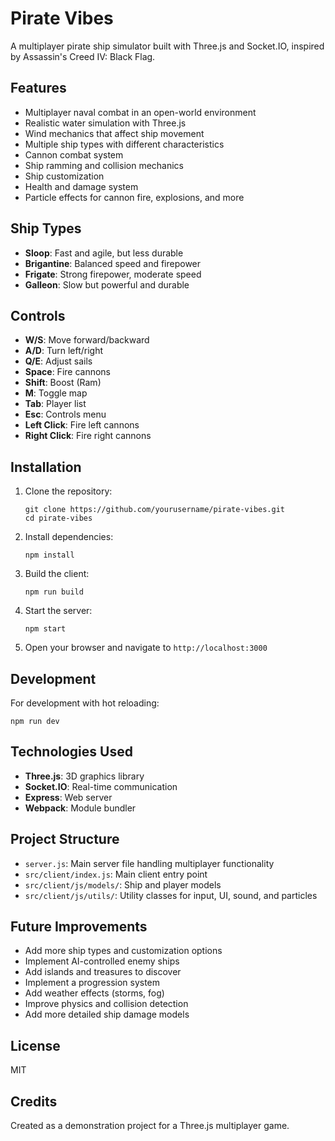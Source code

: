 # Pirate Vibes

A multiplayer pirate ship simulator built with Three.js and Socket.IO, inspired by Assassin's Creed IV: Black Flag.

## Features

- Multiplayer naval combat in an open-world environment
- Realistic water simulation with Three.js
- Wind mechanics that affect ship movement
- Multiple ship types with different characteristics
- Cannon combat system
- Ship ramming and collision mechanics
- Ship customization
- Health and damage system
- Particle effects for cannon fire, explosions, and more

## Ship Types

- **Sloop**: Fast and agile, but less durable
- **Brigantine**: Balanced speed and firepower
- **Frigate**: Strong firepower, moderate speed
- **Galleon**: Slow but powerful and durable

## Controls

- **W/S**: Move forward/backward
- **A/D**: Turn left/right
- **Q/E**: Adjust sails
- **Space**: Fire cannons
- **Shift**: Boost (Ram)
- **M**: Toggle map
- **Tab**: Player list
- **Esc**: Controls menu
- **Left Click**: Fire left cannons
- **Right Click**: Fire right cannons

## Installation

1. Clone the repository:

   ```
   git clone https://github.com/yourusername/pirate-vibes.git
   cd pirate-vibes
   ```

2. Install dependencies:

   ```
   npm install
   ```

3. Build the client:

   ```
   npm run build
   ```

4. Start the server:

   ```
   npm start
   ```

5. Open your browser and navigate to `http://localhost:3000`

## Development

For development with hot reloading:

```
npm run dev
```

## Technologies Used

- **Three.js**: 3D graphics library
- **Socket.IO**: Real-time communication
- **Express**: Web server
- **Webpack**: Module bundler

## Project Structure

- `server.js`: Main server file handling multiplayer functionality
- `src/client/index.js`: Main client entry point
- `src/client/js/models/`: Ship and player models
- `src/client/js/utils/`: Utility classes for input, UI, sound, and particles

## Future Improvements

- Add more ship types and customization options
- Implement AI-controlled enemy ships
- Add islands and treasures to discover
- Implement a progression system
- Add weather effects (storms, fog)
- Improve physics and collision detection
- Add more detailed ship damage models

## License

MIT

## Credits

Created as a demonstration project for a Three.js multiplayer game.
